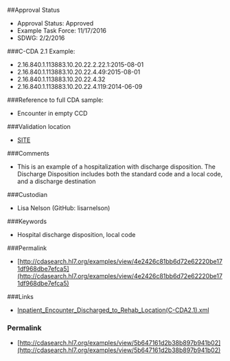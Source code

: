##Approval Status 

* Approval Status: Approved
* Example Task Force: 11/17/2016
* SDWG: 2/2/2016

###C-CDA 2.1 Example: 

* 2.16.840.1.113883.10.20.22.2.22.1:2015-08-01
* 2.16.840.1.113883.10.20.22.4.49:2015-08-01
* 2.16.840.1.113883.10.20.22.4.32
* 2.16.840.1.113883.10.20.22.4.119:2014-06-09

###Reference to full CDA sample:
* Encounter in empty CCD


###Validation location

* [SITE](https://sitenv.org/sandbox-ccda/ccda-validator)


###Comments

* This is an example of a hospitalization with discharge disposition. The Discharge Disposition includes both the standard code and a local code, and a discharge destination

###Custodian

* Lisa Nelson (GitHub: lisarnelson)



###Keywords

* Hospital discharge disposition, local code


###Permalink 

* [http://cdasearch.hl7.org/examples/view/4e2426c81bb6d72e62220be171df968dbe7efca5](http://cdasearch.hl7.org/examples/view/4e2426c81bb6d72e62220be171df968dbe7efca5)

###Links 

* [Inpatient_Encounter_Discharged_to_Rehab_Location(C-CDA2.1).xml](https://github.com/HL7/C-CDA-Examples/tree/master/Encounters/Inpatient%20Encounter%20Discharged%20to%20Rehab%20Location/Inpatient_Encounter_Discharged_to_Rehab_Location%28C-CDA2.1%29.xml)


### Permalink 

* [http://cdasearch.hl7.org/examples/view/5b647161d2b38b897b941b02](http://cdasearch.hl7.org/examples/view/5b647161d2b38b897b941b02)